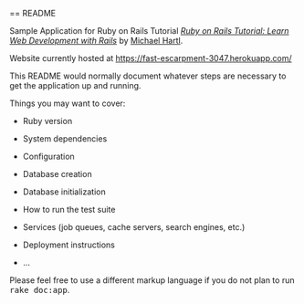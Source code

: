 == README

Sample Application for Ruby on Rails Tutorial
[*Ruby on Rails Tutorial:
Learn Web Development with Rails*](http://www.railstutorial.org/)
by [Michael Hartl](http://www.michaelhartl.com/).

Website currently hosted at https://fast-escarpment-3047.herokuapp.com/ 

This README would normally document whatever steps are necessary to get the
application up and running.

Things you may want to cover:

* Ruby version

* System dependencies

* Configuration

* Database creation

* Database initialization

* How to run the test suite

* Services (job queues, cache servers, search engines, etc.)

* Deployment instructions

* ...


Please feel free to use a different markup language if you do not plan to run
<tt>rake doc:app</tt>.

